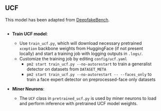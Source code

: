 ## UCF

This model has been adapted from [DeepfakeBench](https://github.com/SCLBD/DeepfakeBench).

## 

- **Train UCF model**:
   - Use `train_ucf.py`, which will download necessary pretrained `xception` backbone weights from HuggingFace (if not present locally) and start a training job with logging outputs in `.logs/`.
   - Customize the training job by editing `config/ucf.yaml`
     - `pm2 start train_ucf.py --no-autorestart` to train a generalist detector on datasets from `DATASET_META`
     - `pm2 start train_ucf.py --no-autorestart -- --faces_only` to train a face expert detector on preprocessed-face only datasets

- **Miner Neurons**:
   - The `UCF` class in `pretrained_ucf.py` is used by miner neurons to load and perform inference with pretrained UCF model weights.